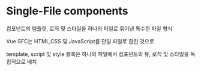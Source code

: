 # Single-File components 
컴포넌트의 템플릿, 로직 및 스타일을 하나의 파일로 묶어낸 특수한 파일 형식

Vue SFC는 HTML,CSS 및 JavaScript를 단일 파일로 합친 것으로

template, script 및 style 블록은 하나의 파일에서 컴포넌트의 뷰, 로직 및 스타일을 독립적으로 배치

